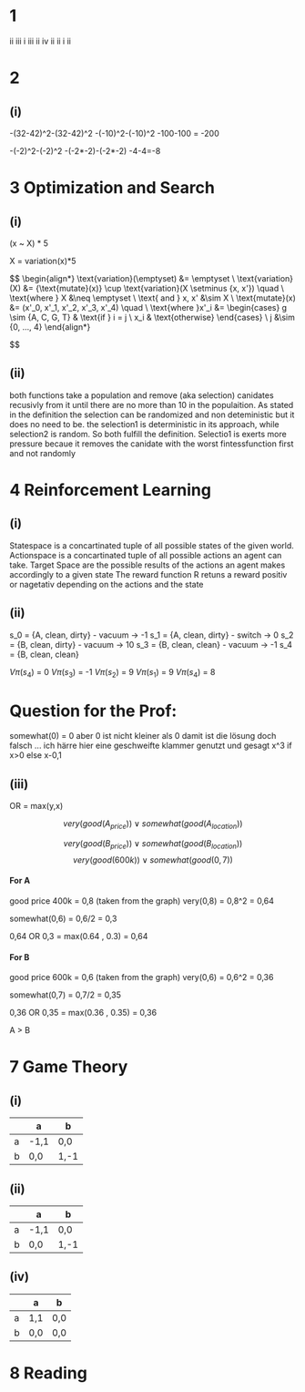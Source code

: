 
# 1
ii
iii
i
iii
ii
iv
ii
ii
i
ii

# 2

## (i)

-(32-42)^2-(32-42)^2
-(-10)^2-(-10)^2
-100-100 = -200

-(-2)^2-(-2)^2
-(-2*-2)-(-2*-2)
-4-4=-8

# 3  Optimization and Search 

## (i)

(x ~ X) * 5

X = variation(x)*5

$$
\begin{align*}
\text{variation}(\emptyset) &= \emptyset \\
\text{variation}(X) &= \{\text{mutate}(x)\} \cup \text{variation}(X \setminus \{x, x'\}) \quad \\
\text{where } X &\neq \emptyset \\
\text{ and } x, x' &\sim X \\
\text{mutate}(x) &= (x'_0, x'_1, x'_2, x'_3, x'_4) \quad \\ \text{where }x'_i &= 
\begin{cases} 
g \sim \{A, C, G, T\} & \text{if } i = j \\
x_i & \text{otherwise}
\end{cases} \\
j &\sim \{0, ..., 4\}
\end{align*}

$$

## (ii)
both functions take a population and remove (aka selection) canidates recusivly from it until there are no more than 10 in the populaition. As stated in the definition the selection can be randomized and non deteministic but it does no need to be. the selection1 is deterministic in its approach, while selection2 is random. So both fulfill the definition.
Selectio1 is exerts more pressure becaue it removes the canidate with the worst fintessfunction first and not randomly

# 4  Reinforcement Learning 

## (i)

Statespace is a concartinated tuple of all possible states of the given world.
Actionspace is a concartinated tuple of all possible actions an agent can take.
Target Space are the possible results of the actions an agent makes accordingly to a given state
The reward function R retuns a reward positiv or nagetativ depending on the actions and the state

## (ii)

s_0 = {A, clean, dirty} - vacuum -> -1 
s_1 = {A, clean, dirty} - switch -> 0
s_2 = {B, clean, dirty} - vacuum -> 10
s_3 = {B, clean, clean} - vacuum -> -1
s_4 = {B, clean, clean}

$V\pi(s_4)$ = 0
$V\pi(s_3)$ = -1
$V\pi(s_2)$ = 9
$V\pi(s_1)$ = 9
$V\pi(s_4)$ = 8


# Question for the Prof:

somewhat(0) = 0 aber 0 ist nicht kleiner als 0 damit ist die lösung doch falsch ...
ich härre hier eine geschweifte klammer genutzt und gesagt x^3 if x>0 else x-0,1


## (iii)

OR = max(y,x)

$$very(good(A_{price})) \lor somewhat(good(A_{location}))$$



$$very(good(B_{price})) \lor somewhat(good(B_{location}))$$
$$very(good(600k)) \lor somewhat(good(0,7))$$

#### For A
good price 400k = 0,8 (taken from the graph)
very(0,8) = 0,8^2 = 0,64

somewhat(0,6) = 0,6/2 = 0,3

0,64 OR 0,3 = max(0.64 , 0.3) = 0,64


#### For B 
good price 600k = 0,6 (taken from the graph)
very(0,6) = 0,6^2 = 0,36

somewhat(0,7) = 0,7/2 = 0,35

0,36 OR 0,35 = max(0.36 , 0.35) = 0,36

A > B

# 7  Game Theory

## (i)

|     | a    | b    |
| --- | ---- | ---- |
| a   | -1,1 | 0,0  |
| b   | 0,0  | 1,-1 |

## (ii)

|     | a    | b    |
| --- | ---- | ---- |
| a   | -1,1 | 0,0  |
| b   | 0,0  | 1,-1 |

## (iv)

|     | a   | b   |
| --- | --- | --- |
| a   | 1,1 | 0,0 |
| b   | 0,0 | 0,0 |


#  8  Reading

